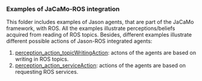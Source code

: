 ### Examples of JaCaMo-ROS integration

This folder includes examples of Jason agents, that are part of the JaCaMo framework, with ROS. All the examples illustrate perceptions/beliefs acquired from reading of ROS topics. Besides, different examples illustrate different possible actions of Jason-ROS integrated agents:

1. [perception_action_topicWritingAction](perception_action_topicWritingAction): actons of the agents are based on writing in ROS topics.
1. [perception_action_serviceAction](perception_action_serviceAction): actions of the agents are based on requesting ROS services.

